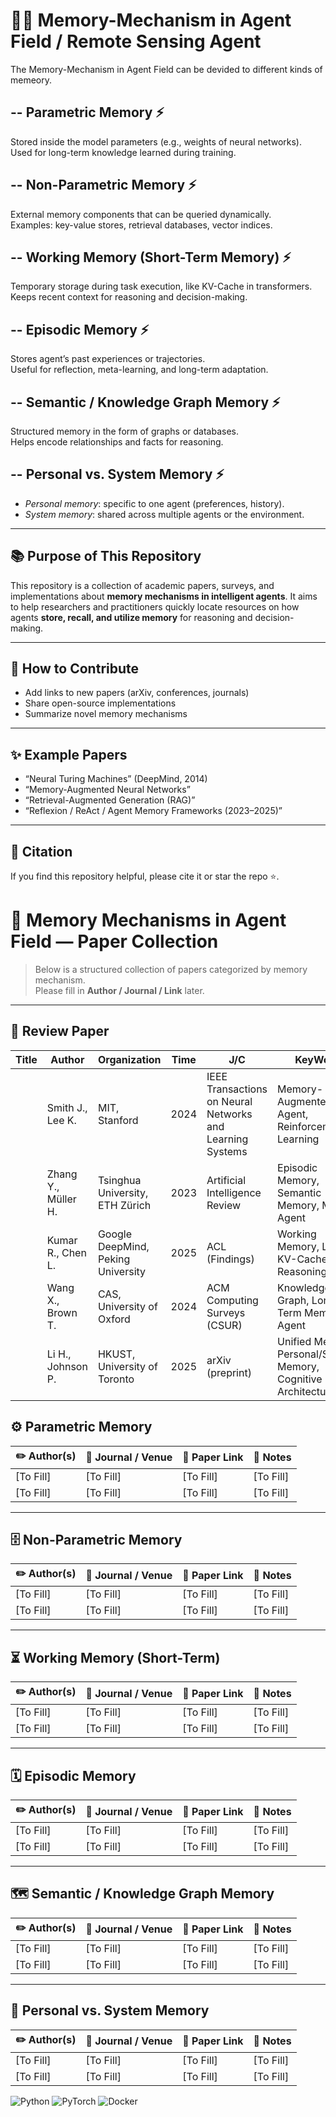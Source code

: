 # :robot::brain: Memory-Mechanism in Agent Field / Remote Sensing Agent  
The Memory-Mechanism in Agent Field can be devided to different kinds of memeory.

-- **Parametric Memory**  :zap:
- 
  Stored inside the model parameters (e.g., weights of neural networks). Used for long-term knowledge learned during training.

-- **Non-Parametric Memory**  :zap:
- 
  External memory components that can be queried dynamically.  
  Examples: key-value stores, retrieval databases, vector indices.

-- **Working Memory (Short-Term Memory)**  :zap:
- 
  Temporary storage during task execution, like KV-Cache in transformers.  
  Keeps recent context for reasoning and decision-making.

-- **Episodic Memory**  :zap:
- 
  Stores agent’s past experiences or trajectories.  
  Useful for reflection, meta-learning, and long-term adaptation.

-- **Semantic / Knowledge Graph Memory**  :zap:
- 
  Structured memory in the form of graphs or databases.  
  Helps encode relationships and facts for reasoning.

-- **Personal vs. System Memory**  :zap:
- 
  - *Personal memory*: specific to one agent (preferences, history).  
  - *System memory*: shared across multiple agents or the environment.

---

## :books: Purpose of This Repository
This repository is a collection of academic papers, surveys, and implementations about **memory mechanisms in intelligent agents**. It aims to help researchers and practitioners quickly locate resources on how agents **store, recall, and utilize memory** for reasoning and decision-making.

---

## :rocket: How to Contribute
- Add links to new papers (arXiv, conferences, journals)  
- Share open-source implementations  
- Summarize novel memory mechanisms  

---

## :sparkles: Example Papers
- “Neural Turing Machines” (DeepMind, 2014)  
- “Memory-Augmented Neural Networks”  
- “Retrieval-Augmented Generation (RAG)”  
- “Reflexion / ReAct / Agent Memory Frameworks (2023–2025)”  

---

## :memo: Citation
If you find this repository helpful, please cite it or star the repo ⭐️.

# :brain: Memory Mechanisms in Agent Field — Paper Collection

> Below is a structured collection of papers categorized by memory mechanism.  
> Please fill in **Author / Journal / Link** later.  

---
## :star_struck: Review Paper
| Title | Author | Organization | Time | J/C | KeyWord | Category | Link|
|----------|------|------|------|---------------|--------|------|--------|
|  | Smith J., Lee K. | MIT, Stanford | 2024 | IEEE Transactions on Neural Networks and Learning Systems | Memory-Augmented NN, Agent, Reinforcement Learning | Parametric + Non-Parametric Memory | [PDF](https://arxiv.org/abs/1410.5401)
|  | Zhang Y., Müller H. | Tsinghua University, ETH Zürich | 2023 | Artificial Intelligence Review | Episodic Memory, Semantic Memory, Multi-Agent | Episodic + Semantic Memory |
|  | Kumar R., Chen L. | Google DeepMind, Peking University | 2025 | ACL (Findings) | Working Memory, LLM, KV-Cache, Reasoning | Working Memory |
|  | Wang X., Brown T. | CAS, University of Oxford | 2024 | ACM Computing Surveys (CSUR) | Knowledge Graph, Long-Term Memory, Agent | Semantic / Knowledge Graph Memory |
|  | Li H., Johnson P. | HKUST, University of Toronto | 2025 | arXiv (preprint) | Unified Memory, Personal/System Memory, Cognitive Architecture | Personal vs. System Memory |



## :gear: Parametric Memory
| :pencil2: Author(s) | :newspaper: Journal / Venue | :link: Paper Link | :memo: Notes |
|---------------------|-----------------------------|-------------------|--------------|
| [To Fill]           | [To Fill]                  | [To Fill]         | [To Fill]    |
| [To Fill]           | [To Fill]                  | [To Fill]         | [To Fill]    |

---

## :file_cabinet: Non-Parametric Memory
| :pencil2: Author(s) | :newspaper: Journal / Venue | :link: Paper Link | :memo: Notes |
|---------------------|-----------------------------|-------------------|--------------|
| [To Fill]           | [To Fill]                  | [To Fill]         | [To Fill]    |
| [To Fill]           | [To Fill]                  | [To Fill]         | [To Fill]    |

---

## :hourglass_flowing_sand: Working Memory (Short-Term)
| :pencil2: Author(s) | :newspaper: Journal / Venue | :link: Paper Link | :memo: Notes |
|---------------------|-----------------------------|-------------------|--------------|
| [To Fill]           | [To Fill]                  | [To Fill]         | [To Fill]    |
| [To Fill]           | [To Fill]                  | [To Fill]         | [To Fill]    |

---

## :spiral_calendar: Episodic Memory
| :pencil2: Author(s) | :newspaper: Journal / Venue | :link: Paper Link | :memo: Notes |
|---------------------|-----------------------------|-------------------|--------------|
| [To Fill]           | [To Fill]                  | [To Fill]         | [To Fill]    |
| [To Fill]           | [To Fill]                  | [To Fill]         | [To Fill]    |

---

## :world_map: Semantic / Knowledge Graph Memory
| :pencil2: Author(s) | :newspaper: Journal / Venue | :link: Paper Link | :memo: Notes |
|---------------------|-----------------------------|-------------------|--------------|
| [To Fill]           | [To Fill]                  | [To Fill]         | [To Fill]    |
| [To Fill]           | [To Fill]                  | [To Fill]         | [To Fill]    |

---

## :busts_in_silhouette: Personal vs. System Memory
| :pencil2: Author(s) | :newspaper: Journal / Venue | :link: Paper Link | :memo: Notes |
|---------------------|-----------------------------|-------------------|--------------|
| [To Fill]           | [To Fill]                  | [To Fill]         | [To Fill]    |
| [To Fill]           | [To Fill]                  | [To Fill]         | [To Fill]    |


![Python](https://img.shields.io/badge/Python-3.10+-3776AB?style=for-the-badge&logo=python&logoColor=white)
![PyTorch](https://img.shields.io/badge/PyTorch-2.x-EE4C2C?style=for-the-badge&logo=pytorch&logoColor=white)
![Docker](https://img.shields.io/badge/Docker-ready-2496ED?style=for-the-badge&logo=docker&logoColor=white)


